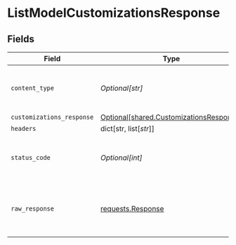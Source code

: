 # ListModelCustomizationsResponse


## Fields

| Field                                                                                        | Type                                                                                         | Required                                                                                     | Description                                                                                  |
| -------------------------------------------------------------------------------------------- | -------------------------------------------------------------------------------------------- | -------------------------------------------------------------------------------------------- | -------------------------------------------------------------------------------------------- |
| `content_type`                                                                               | *Optional[str]*                                                                              | :heavy_check_mark:                                                                           | HTTP response content type for this operation                                                |
| `customizations_response`                                                                    | [Optional[shared.CustomizationsResponse]](undefined/models/shared/customizationsresponse.md) | :heavy_minus_sign:                                                                           | N/A                                                                                          |
| `headers`                                                                                    | dict[str, list[*str*]]                                                                       | :heavy_minus_sign:                                                                           | N/A                                                                                          |
| `status_code`                                                                                | *Optional[int]*                                                                              | :heavy_check_mark:                                                                           | HTTP response status code for this operation                                                 |
| `raw_response`                                                                               | [requests.Response](https://requests.readthedocs.io/en/latest/api/#requests.Response)        | :heavy_minus_sign:                                                                           | Raw HTTP response; suitable for custom response parsing                                      |